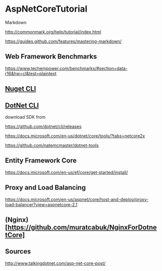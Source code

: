 # AspNetCoreTutorial

Markdown

http://commonmark.org/help/tutorial/index.html

https://guides.github.com/features/mastering-markdown/


## Web Framework Benchmarks

https://www.techempower.com/benchmarks/#section=data-r16&hw=cl&test=plaintext


## [Nuget CLI](https://github.com/muratcabuk/AspNetCoreTutorial/tree/master/0NugetCLI)

## [DotNet CLI](https://github.com/muratcabuk/AspNetCoreTutorial/tree/master/1DotNetCLI)

download SDK from 

https://github.com/dotnet/cli/releases

https://docs.microsoft.com/en-us/dotnet/core/tools/?tabs=netcore2x

https://github.com/natemcmaster/dotnet-tools


## Entity Framework Core

https://docs.microsoft.com/en-us/ef/core/get-started/install/



## Proxy and Load Balancing

https://docs.microsoft.com/en-us/aspnet/core/host-and-deploy/proxy-load-balancer?view=aspnetcore-2.1  

## (Nginx) [https://github.com/muratcabuk/NginxForDotnetCore]



## Sources 

http://www.talkingdotnet.com/asp-net-core-post/

